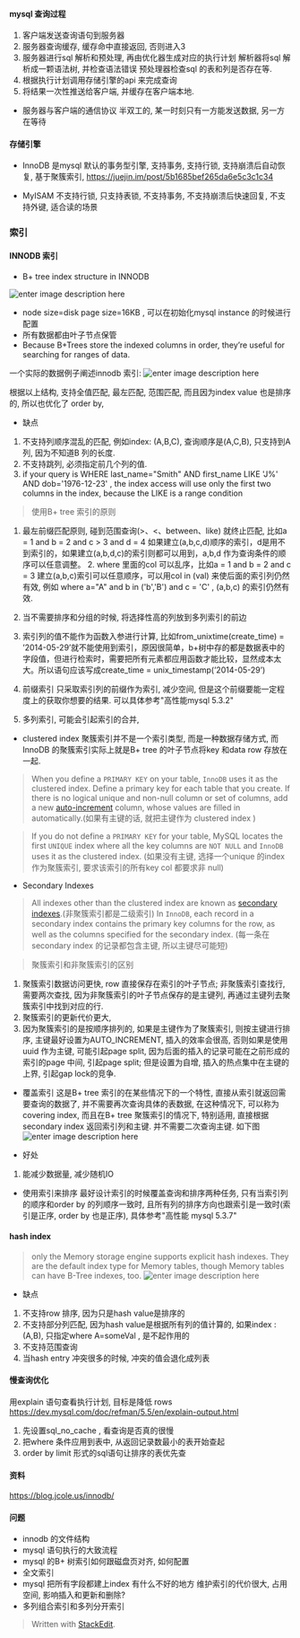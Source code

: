 #### mysql 查询过程
1. 客户端发送查询语句到服务器
2. 服务器查询缓存, 缓存命中直接返回, 否则进入3
3. 服务器进行sql 解析和预处理, 再由优化器生成对应的执行计划
解析器将sql 解析成一颗语法树, 并检查语法错误
预处理器检查sql 的表和列是否存在等.
4. 根据执行计划调用存储引擎的api 来完成查询
5. 将结果一次性推送给客户端, 并缓存在客户端本地. 

* 服务器与客户端的通信协议
半双工的, 某一时刻只有一方能发送数据, 另一方在等待

####  存储引擎
* InnoDB 
是mysql 默认的事务型引擎, 支持事务, 支持行锁, 支持崩溃后自动恢复, 基于聚簇索引, 
https://juejin.im/post/5b1685bef265da6e5c3c1c34

* MyISAM
不支持行锁, 只支持表锁, 不支持事务, 不支持崩溃后快速回复, 不支持外键, 适合读的场景


### 索引

#### INNODB 索引


* B+ tree index structure in INNODB 

![enter image description here](https://drive.google.com/uc?id=1jOIFUv2qT3d__lWSkkqsfuff2_N7LDoK)

* node size=disk page size=16KB , 可以在初始化mysql instance 的时候进行配置
* 所有数据都由叶子节点保管
* Because B+Trees store the indexed columns in order, they’re useful for searching for ranges of data.

一个实际的数据例子阐述innodb 索引: 
![enter image description here](https://drive.google.com/uc?id=1CCbvzgDAKugLkRhRx-7d7kg1bLVsLWL2)

根据以上结构, 支持全值匹配, 最左匹配, 范围匹配, 而且因为index value 也是排序的, 所以也优化了 order by, 
* 缺点
1. 不支持列顺序混乱的匹配, 例如index: (A,B,C), 查询顺序是(A,C,B), 只支持到A 列, 因为不知道B 列的长度.
2. 不支持跳列, 必须指定前几个列的值. 
3. if your query is WHERE last_name="Smith" AND first_name LIKE 'J%' AND dob='1976-12-23' , the index access will use only the first two columns in the index, because the LIKE is a range condition

> 使用B+ tree 索引的原则

1. 最左前缀匹配原则, 碰到范围查询(>、<、between、like) 就终止匹配, 比如a = 1 and b = 2 and c > 3 and d = 4 如果建立(a,b,c,d)顺序的索引，d是用不到索引的，如果建立(a,b,d,c)的索引则都可以用到，a,b,d 作为查询条件的顺序可以任意调整。 2. where 里面的col 可以乱序，比如a = 1 and b = 2 and c = 3 建立(a,b,c)索引可以任意顺序，可以用col in (val) 来使后面的索引列仍然有效, 例如
where a="A" and b in ('b','B') and c = 'C' , (a,b,c) 的索引仍然有效. 

3. 当不需要排序和分组的时候, 将选择性高的列放到多列索引的前边

4. 索引列的值不能作为函数入参进行计算, 比如from_unixtime(create_time) = ’2014-05-29’就不能使用到索引，原因很简单，b+树中存的都是数据表中的字段值，但进行检索时，需要把所有元素都应用函数才能比较，显然成本太大。所以语句应该写成create_time = unix_timestamp(’2014-05-29’)
5. 前缀索引
 只采取索引列的前缀作为索引, 减少空间, 但是这个前缀要能一定程度上的获取你想要的结果. 可以具体参考"高性能mysql 5.3.2"
6. 多列索引, 可能会引起索引的合并, 

* clustered index
聚簇索引并不是一个索引类型, 而是一种数据存储方式, 而InnoDB 的聚簇索引实际上就是B+ tree 的叶子节点将key 和data row 存放在一起. 

>  When you define a  `PRIMARY KEY`  on your table,  `InnoDB`  uses it as the clustered index. Define a primary key for each table that you create. If there is no logical unique and non-null column or set of columns, add a new  [auto-increment](https://dev.mysql.com/doc/refman/8.0/en/glossary.html#glos_auto_increment "auto-increment")  column, whose values are filled in automatically.(如果有主键的话, 就把主键作为 clustered index )
    
>  If you do not define a  `PRIMARY KEY`  for your table, MySQL locates the first  `UNIQUE`  index where all the key columns are  `NOT NULL`  and  `InnoDB`  uses it as the clustered index. (如果没有主键, 选择一个unique 的index 作为聚簇索引,  要求该索引的所有key col 都要求非 null)

* Secondary Indexes
> All indexes other than the clustered index are known as [secondary indexes](https://dev.mysql.com/doc/refman/8.0/en/glossary.html#glos_secondary_index "secondary index").(非聚簇索引都是二级索引)
> In `InnoDB`, each record in a secondary index contains the primary key columns for the row, as well as the columns specified for the secondary index. (每一条在secondary index 的记录都包含主键, 所以主键尽可能短)

> 聚簇索引和非聚簇索引的区别

1. 聚簇索引数据访问更快, row 直接保存在索引的叶子节点; 非聚簇索引查找行, 需要两次查找, 因为非聚簇索引的叶子节点保存的是主键列, 再通过主键列去聚簇索引中找到对应的行. 
2. 聚簇索引的更新代价更大, 
3. 因为聚簇索引的是按顺序排列的, 如果是主键作为了聚簇索引, 则按主键进行排序, 主键最好设置为AUTO_INCREMENT, 插入的效率会很高, 否则如果是使用uuid 作为主键, 可能引起page split, 因为后面的插入的记录可能在之前形成的索引的page 中间, 引起page split; 但是设置为自增, 插入的热点集中在主键的上界, 引起gap lock的竞争.

* 覆盖索引
这是B+ tree 索引的在某些情况下的一个特性, 直接从索引就返回需要查询的数据了, 并不需要再次查询具体的表数据, 在这种情况下, 可以称为covering index, 而且在B+ tree 聚簇索引的情况下, 特别适用, 直接根据secondary index 返回索引列和主键. 并不需要二次查询主键. 如下图
![enter image description here](https://drive.google.com/uc?id=1z1I_cejEGOnx70mEMPEB6724PqfTKy8_)

* 好处
1. 能减少数据量, 减少随机IO


* 使用索引来排序
最好设计索引的时候覆盖查询和排序两种任务, 只有当索引列的顺序和order by 的列顺序一致时, 且所有列的排序方向也跟索引是一致时(索引是正序, order by 也是正序), 具体参考"高性能 mysql 5.3.7"






#### hash index
> only the Memory storage engine supports explicit hash indexes. They are
the default index type for Memory tables, though Memory tables can have B-Tree indexes, too.
 ![enter image description here](https://drive.google.com/uc?id=1MWG_sNbdCIJ5SodnSlhs5k1lNgHU0i9J)

* 缺点
1. 不支持row 排序, 因为只是hash value是排序的
2. 不支持部分列匹配, 因为hash value是根据所有列的值计算的, 如果index : (A,B), 只指定where A=someVal , 是不起作用的
3. 不支持范围查询
4. 当hash entry 冲突很多的时候, 冲突的值会退化成列表

#### 慢查询优化
用explain 语句查看执行计划, 目标是降低 rows
https://dev.mysql.com/doc/refman/5.5/en/explain-output.html

1. 先设置sql_no_cache , 看查询是否真的很慢
2. 把where 条件应用到表中, 从返回记录数最小的表开始查起
3. order by limit 形式的sql语句让排序的表优先查

#### 资料
https://blog.jcole.us/innodb/
#### 问题
* innodb 的文件结构
* mysql 语句执行的大致流程
* mysql 的B+ 树索引如何跟磁盘页对齐, 如何配置
* 全文索引
* mysql 把所有字段都建上index 有什么不好的地方
维护索引的代价很大, 占用空间, 影响插入和更新和删除?
* 多列组合索引和多列分开索引
> Written with [StackEdit](https://stackedit.io/).
<!--stackedit_data:
eyJoaXN0b3J5IjpbLTUxNjUyMzkzMSwtMjEyODYzMDE2NiwtMT
IyOTAzMjkwLDExNDExNjg4OTUsMTE3ODUzMTE3NCwxOTUzNjU0
MTgwLDEyNjk4NTc3MzYsLTU1NjAzNTk3Nyw2NTUwMjI4ODMsMT
QyNzU3MjEwNSwxOTg3MDI2ODMzLDEwMTM2MzQzODUsMjgwMDgx
NTE2LDIwNjgwNTM2NzUsMTE0MjQxMTgzOSwtOTA3ODY1NzkwLD
E5MTgwODc0NDAsNDMwNjcxOTgzLC0xODQ0NTYwNDQsLTYxOTc4
MjY2N119
-->
